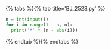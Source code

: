{% tabs %}{% tab title='BJ_2523.py' %}

```py
n = int(input())
for i in range(1 - n, n):
  print('*' * (n - abs(i)))
```

{% endtab %}{% endtabs %}
